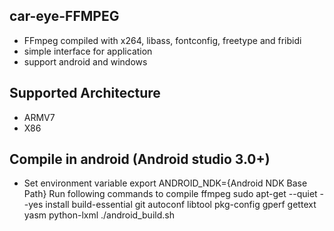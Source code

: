 ## car-eye-FFMPEG
* FFmpeg  compiled with x264, libass, fontconfig, freetype and fribidi
* simple interface for application
* support android and windows

## Supported Architecture
* ARMV7
* X86

## Compile in android (Android studio 3.0+)
* Set environment variable
export ANDROID_NDK={Android NDK Base Path}
Run following commands to compile ffmpeg
sudo apt-get --quiet --yes install build-essential git autoconf libtool pkg-config gperf gettext yasm python-lxml
./android_build.sh
